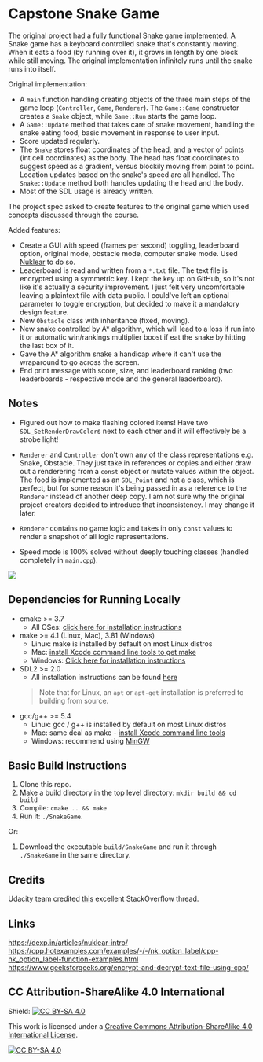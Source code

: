 # Capstone Snake Game

The original project had a fully functional Snake game implemented. A Snake game has a keyboard controlled snake that's constantly moving.
When it eats a food (by running over it), it grows in length by one block while still moving. The original implementation infinitely runs until the snake runs into itself.

Original implementation:
- A `main` function handling creating objects of the three main steps of the game loop (`Controller`, `Game`, `Renderer`). The `Game::Game` constructor creates a `Snake` object, while `Game::Run` starts the game loop.
- A `Game::Update` method that takes care of snake movement, handling the snake eating food, basic movement in response to user input.
- Score updated regularly.
- The `Snake` stores float coordinates of the head, and a vector of points (int cell coordinates) as the body. The head has float
coordinates to suggest speed as a gradient, versus blockily moving from point to point. Location updates based on the snake's speed
are all handled. The `Snake::Update` method both handles updating the head and the body.
- Most of the SDL usage is already written.

The project spec asked to create features to the original game which used concepts discussed through the course. 

Added features:
- Create a GUI with speed (frames per second) toggling, leaderboard option, original mode, obstacle mode, computer snake mode. Used [Nuklear](https://github.com/Immediate-Mode-UI/Nuklear/) to do so.
- Leaderboard is read and written from a `*.txt` file. The text file is encrypted using a symmetric key. I kept the key up on GitHub,
so it's not like it's actually a security improvement. I just felt very uncomfortable leaving a plaintext file with data public. I could've
left an optional parameter to toggle encryption, but decided to make it a mandatory design feature.
- New `Obstacle` class with inheritance (fixed, moving).
- New snake controlled by A* algorithm, which will lead to a loss if run into it or
automatic win/rankings multiplier boost if eat the snake by hitting the last box of it.
- Gave the A* algorithm snake a handicap where it can't use the wraparound to go across the screen.
- End print message with score, size, and leaderboard ranking (two leaderboards - respective mode and the general leaderboard).

## Notes

- Figured out how to make flashing colored items! Have two `SDL_SetRenderDrawColor`s next to each other and it will effectively be a strobe light!

- `Renderer` and `Controller` don't own any of the class representations e.g. Snake, Obstacle. They just take in references or 
copies and either draw out a renderering from a `const` object or mutate values within the object. The food is 
implemented as an `SDL_Point` and not a class, which is perfect, but for some reason it's being passed in as a reference to 
the `Renderer` instead of another deep copy. I am not sure why the original project creators decided to introduce
that inconsistency. I may change it later.
- `Renderer` contains no game logic and takes in only `const` values to render a snapshot of all logic representations.
- Speed mode is 100% solved without deeply touching classes (handled completely in `main.cpp`).

<img src="snake_game.gif"/>

## Dependencies for Running Locally
* cmake >= 3.7
  * All OSes: [click here for installation instructions](https://cmake.org/install/)
* make >= 4.1 (Linux, Mac), 3.81 (Windows)
  * Linux: make is installed by default on most Linux distros
  * Mac: [install Xcode command line tools to get make](https://developer.apple.com/xcode/features/)
  * Windows: [Click here for installation instructions](http://gnuwin32.sourceforge.net/packages/make.htm)
* SDL2 >= 2.0
  * All installation instructions can be found [here](https://wiki.libsdl.org/Installation)
  >Note that for Linux, an `apt` or `apt-get` installation is preferred to building from source. 
* gcc/g++ >= 5.4
  * Linux: gcc / g++ is installed by default on most Linux distros
  * Mac: same deal as make - [install Xcode command line tools](https://developer.apple.com/xcode/features/)
  * Windows: recommend using [MinGW](http://www.mingw.org/)


## Basic Build Instructions

1. Clone this repo.
2. Make a build directory in the top level directory: `mkdir build && cd build`
3. Compile: `cmake .. && make`
4. Run it: `./SnakeGame`.

Or: 

1. Download the executable `build/SnakeGame` and run it through `./SnakeGame` in the same directory.

## Credits

Udacity team credited [this](https://codereview.stackexchange.com/questions/212296/snake-game-in-c-with-sdl) excellent StackOverflow thread.

## Links

https://dexp.in/articles/nuklear-intro/
https://cpp.hotexamples.com/examples/-/-/nk_option_label/cpp-nk_option_label-function-examples.html
https://www.geeksforgeeks.org/encrypt-and-decrypt-text-file-using-cpp/

## CC Attribution-ShareAlike 4.0 International


Shield: [![CC BY-SA 4.0][cc-by-sa-shield]][cc-by-sa]

This work is licensed under a
[Creative Commons Attribution-ShareAlike 4.0 International License][cc-by-sa].

[![CC BY-SA 4.0][cc-by-sa-image]][cc-by-sa]

[cc-by-sa]: http://creativecommons.org/licenses/by-sa/4.0/
[cc-by-sa-image]: https://licensebuttons.net/l/by-sa/4.0/88x31.png
[cc-by-sa-shield]: https://img.shields.io/badge/License-CC%20BY--SA%204.0-lightgrey.svg
